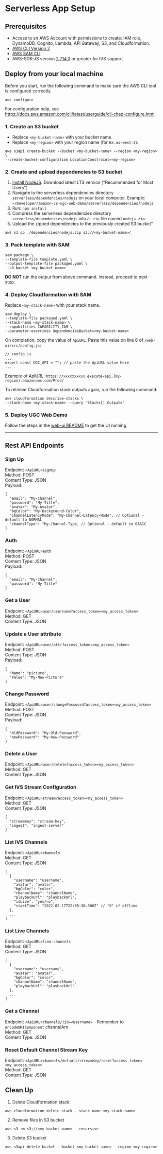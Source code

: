 # Serverless App Setup

## Prerequisites

- Access to an AWS Account with permissions to create: IAM role, DynamoDB, Cognito, Lambda, API Gateway, S3, and Cloudformation.
- [AWS CLI Version 2](https://docs.aws.amazon.com/cli/latest/userguide/install-cliv2.html)
- [AWS SAM CLI](https://docs.aws.amazon.com/serverless-application-model/latest/developerguide/what-is-sam.html)
- AWS-SDK-JS version [2.714.0](https://github.com/aws/aws-sdk-js/blob/master/CHANGELOG.md#27140) or greater for IVS support

## Deploy from your local machine

Before you start, run the following command to make sure the AWS CLI tool is configured correctly.

```
aws configure
```

For configuration help, see https://docs.aws.amazon.com/cli/latest/userguide/cli-chap-configure.html

### 1. Create an S3 bucket

- Replace `<my-bucket-name>` with your bucket name.
- Replace `<my-region>` with your region name (for ex. `us-west-2`).

```
aws s3api create-bucket --bucket <my-bucket-name> --region <my-region> \
--create-bucket-configuration LocationConstraint=<my-region>
```

### 2. Create and upload dependencies to S3 bucket

1. [Install NodeJS](https://nodejs.org/). Download latest LTS version ("Recommended for Most Users")
2. Navigate to the serverless dependencies directory `serverless/dependencies/nodejs` on your local computer.
   Example: `~/Developer/amazon-vs-ugc-web-demo/serverless/dependencies/nodejs`
3. Run: `npm install`
4. Compress the serverless dependencies directory `serverless/dependencies/nodejs` into a `.zip` file named `nodejs.zip`.
5. Upload the zipped dependencies to the previously created S3 bucket"

```
aws s3 cp ./dependencies/nodejs.zip s3://<my-bucket-name>/
```

### 3. Pack template with SAM

```
sam package \
--template-file template.yaml \
--output-template-file packaged.yaml \
--s3-bucket <my-bucket-name>
```

**DO NOT** run the output from above command. Instead, proceed to next step.

### 4. Deploy Cloudformation with SAM

Replace `<my-stack-name>` with your stack name.

```
sam deploy \
--template-file packaged.yaml \
--stack-name <my-stack-name> \
--capabilities CAPABILITY_IAM \
--parameter-overrides DependenciesBucket=<my-bucket-name>
```

On completion, copy the value of `ApiURL`. Paste this value on line 8 of `/web-ui/src/config.js`:

```
// config.js
...
export const UGC_API = ""; // paste the ApiURL value here
...
```

Example of ApiURL: `https://xxxxxxxxxx.execute-api.{my-region}.amazonaws.com/Prod/`

To retrieve Cloudformation stack outputs again, run the following command:

```
aws cloudformation describe-stacks \
--stack-name <my-stack-name> --query 'Stacks[].Outputs'
```

### 5. Deploy UGC Web Demo

Follow the steps in the [web-ui README](../web-ui) to get the UI running.

---

## Rest API Endpoints

### Sign Up

Endpoint: `<ApiURL>signUp`<br />
Method: POST<br />
Content Type: JSON<br />
Payload:

```
{
  "email": "My-Channel",
  "password": "My-Title",
  "avatar": "My-Avatar",
  "bgColor": "My-Background-Color",
  "channelLatencyMode": "My-Channel-Latency-Mode", // Optional - default to NORMAL
  "channelType": "My-Channel-Type, // Optional - default to BASIC
}
```

### Auth

Endpoint: `<ApiURL>auth`<br />
Method: POST<br />
Content Type: JSON<br />
Payload:

```
{
  "email": "My-Channel",
  "password": "My-Title"
}
```

### Get a User

Endpoint: `<ApiURL>user/username?access_token=<my_access_token>`<br />
Method: GET<br />
Content Type: JSON<br />

### Update a User attribute

Endpoint: `<ApiURL>user/attr?access_token=<my_access_token>`<br />
Method: POST<br />
Content Type: JSON<br />
Payload:

```
{
  "Name": "picture",
  "Value": "My-New-Picture"
}
```

### Change Password

Endpoint: `<ApiURL>user/changePassword?access_token=<my_access_token>`<br />
Method: POST<br />
Content Type: JSON<br />
Payload:

```
{
  "oldPassword": "My-Old-Password",
  "newPassword": "My-New-Password"
}
```

### Delete a User

Endpoint: `<ApiURL>user/delete?access_token=<my_access_token>`<br />
Method: GET<br />
Content Type: JSON<br />

### Get IVS Stream Configuration

Endpoint: `<ApiURL>stream?access_token=<my_access_token>`<br />
Method: GET<br />
Content Type: JSON<br />
```
{
  "streamKey": "stream-key",
  "ingest": "ingest-server"
}
```

### List IVS Channels

Endpoint: `<ApiURL>channels`<br />
Method: GET<br />
Content Type: JSON<br />
```
[
  {
    "username": "username",
    "avatar": "avatar",
    "bgColor": "color",
    "channelName": "channelName",
    "playbackUrl": "playbackUrl",
    "isLive": "yes/no",
    "startTime": "2022-02-17T22:55:30.000Z" // "0" if offline
  },
  ...
]
```

### List Live Channels

Endpoint: `<ApiURL>live-channels`<br />
Method: GET<br />
Content Type: JSON<br />
```
[
  {
    "username": "username",
    "avatar": "avatar",
    "bgColor": "color",
    "channelName": "channelName",
    "playbackUrl": "playbackUrl"
  },
  ...
]
```

### Get a Channel

Endpoint: `<ApiURL>channels/?id=<username>` - Remember to `encodeURIComponent` channelArn<br />
Method: GET<br />
Content Type: JSON<br />

### Reset Default Channel Stream Key

Endpoint: `<ApiURL>channels/default/streamKey/reset?access_token=<my_access_token>`<br />
Method: GET<br />
Content Type: JSON<br />

## Clean Up

1. Delete Cloudformation stack:

```
aws cloudformation delete-stack --stack-name <my-stack-name>
```

2. Remove files in S3 bucket

```
aws s3 rm s3://<my-bucket-name> --recursive
```

3. Delete S3 bucket

```
aws s3api delete-bucket --bucket <my-bucket-name> --region <my-region>
```
